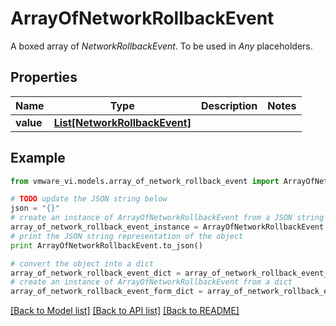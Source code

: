 # ArrayOfNetworkRollbackEvent

A boxed array of *NetworkRollbackEvent*. To be used in *Any* placeholders. 

## Properties
Name | Type | Description | Notes
------------ | ------------- | ------------- | -------------
**value** | [**List[NetworkRollbackEvent]**](NetworkRollbackEvent.md) |  | 

## Example

```python
from vmware_vi.models.array_of_network_rollback_event import ArrayOfNetworkRollbackEvent

# TODO update the JSON string below
json = "{}"
# create an instance of ArrayOfNetworkRollbackEvent from a JSON string
array_of_network_rollback_event_instance = ArrayOfNetworkRollbackEvent.from_json(json)
# print the JSON string representation of the object
print ArrayOfNetworkRollbackEvent.to_json()

# convert the object into a dict
array_of_network_rollback_event_dict = array_of_network_rollback_event_instance.to_dict()
# create an instance of ArrayOfNetworkRollbackEvent from a dict
array_of_network_rollback_event_form_dict = array_of_network_rollback_event.from_dict(array_of_network_rollback_event_dict)
```
[[Back to Model list]](../README.md#documentation-for-models) [[Back to API list]](../README.md#documentation-for-api-endpoints) [[Back to README]](../README.md)


